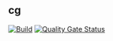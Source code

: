 ## cg

[![Build](https://github.com/exopyl/cg/actions/workflows/build.yml/badge.svg)](https://github.com/exopyl/cg/actions)
[![Quality Gate Status](https://sonarcloud.io/api/project_badges/measure?project=exopyl_cg&metric=alert_status)](https://sonarcloud.io/summary/new_code?id=exopyl_cg)

